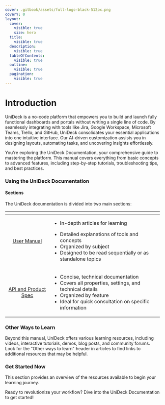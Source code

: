 ```yaml
---
cover: .gitbook/assets/full-logo-black-512px.png
coverY: 0
layout:
  cover:
    visible: true
    size: hero
  title:
    visible: true
  description:
    visible: true
  tableOfContents:
    visible: true
  outline:
    visible: true
  pagination:
    visible: true
---
```


# Introduction

UniDeck is a no-code platform that empowers you to build and launch fully functional dashboards and portals without writing a single line of code. By seamlessly integrating with tools like Jira, Google Workspace, Microsoft Teams, Trello, and GitHub, UniDeck consolidates your essential applications into one intuitive interface. Our AI-driven customization assists you in designing layouts, automating tasks, and uncovering insights effortlessly.

You're exploring the UniDeck Documentation, your comprehensive guide to mastering the platform. This manual covers everything from basic concepts to advanced features, including step-by-step tutorials, troubleshooting tips, and best practices.

### Using the UniDeck Documentation

#### Sections

The UniDeck documentation is divided into two main sections:

<table data-card-size="large" data-view="cards"><thead><tr><th align="center"></th><th></th></tr></thead><tbody><tr><td align="center"><a href="broken-reference">User Manual</a></td><td><ul><li>In-depth articles for learning</li></ul><ul><li>Detailed explanations of tools and concepts</li><li>Organized by subject</li><li>Designed to be read sequentially or as standalone topics</li></ul></td></tr><tr><td align="center"><a href="reference-and-spec/core-features/">API and Product Spec</a></td><td><ul><li>Concise, technical documentation</li><li>Covers all properties, settings, and technical details</li><li>Organized by feature </li><li>Ideal for quick consultation on specific information</li></ul></td></tr></tbody></table>

### Other Ways to Learn

Beyond this manual, UniDeck offers various learning resources, including videos, interactive tutorials, demos, blog posts, and community forums. Look for the "Other ways to learn" header in articles to find links to additional resources that may be helpful.

### Get Started Now

This section provides an overview of the resources available to begin your learning journey.

Ready to revolutionize your workflow? Dive into the UniDeck Documentation to get started!
